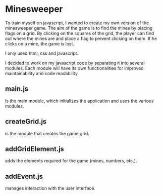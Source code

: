 # Minesweeper

To train myself on javascript, I wanted to create my own version of the minesweeper game. 
The aim of the game is to find the mines by placing flags on a grid. By clicking on the squares of the grid, the player can find out where the mines are and place a flag to prevent clicking on them. If he clicks on a mine, the game is lost.

I only used html, css and javascript. 

I decided to work on my javascript code by separating it into several modules. Each module will have its own functionalities for improved maintainability and code readability


## main.js
is the main module, which initializes the application and uses the various modules.

## createGrid.js 
is the module that creates the game grid.

## addGridElement.js 
adds the elements required for the game (mines, numbers, etc.).

## addEvent.js 
manages interaction with the user interface.